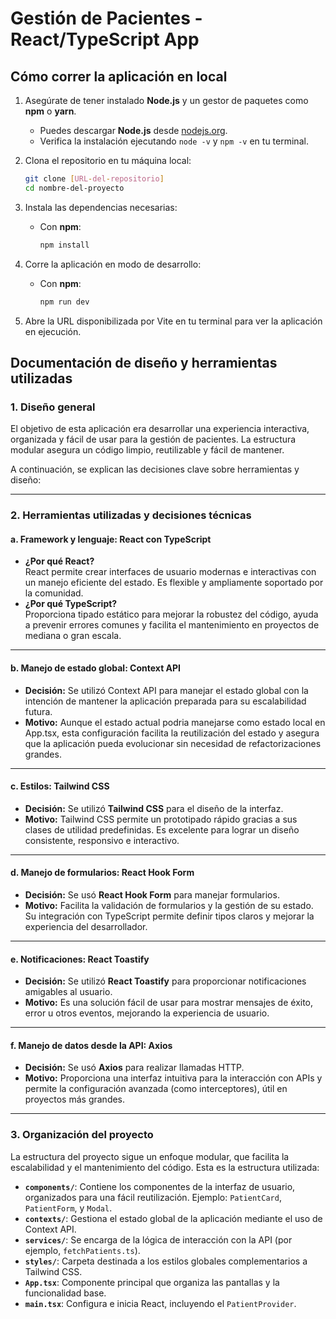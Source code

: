 # Gestión de Pacientes - React/TypeScript App

## Cómo correr la aplicación en local

1. Asegúrate de tener instalado **Node.js** y un gestor de paquetes como **npm** o **yarn**.

   - Puedes descargar **Node.js** desde [nodejs.org](https://nodejs.org/).
   - Verifica la instalación ejecutando `node -v` y `npm -v` en tu terminal.

2. Clona el repositorio en tu máquina local:

   ```bash
   git clone [URL-del-repositorio]
   cd nombre-del-proyecto
   ```

3. Instala las dependencias necesarias:

   - Con **npm**:
     ```bash
     npm install
     ```

4. Corre la aplicación en modo de desarrollo:

   - Con **npm**:
     ```bash
     npm run dev
     ```

5. Abre la URL disponibilizada por Vite en tu terminal para ver la aplicación en ejecución.

## Documentación de diseño y herramientas utilizadas

### **1. Diseño general**

El objetivo de esta aplicación era desarrollar una experiencia interactiva, organizada y fácil de usar para la gestión de pacientes. La estructura modular asegura un código limpio, reutilizable y fácil de mantener.

A continuación, se explican las decisiones clave sobre herramientas y diseño:

---

### **2. Herramientas utilizadas y decisiones técnicas**

#### **a. Framework y lenguaje: React con TypeScript**

- **¿Por qué React?**  
  React permite crear interfaces de usuario modernas e interactivas con un manejo eficiente del estado. Es flexible y ampliamente soportado por la comunidad.
- **¿Por qué TypeScript?**  
  Proporciona tipado estático para mejorar la robustez del código, ayuda a prevenir errores comunes y facilita el mantenimiento en proyectos de mediana o gran escala.

---

#### **b. Manejo de estado global: Context API**

- **Decisión:** Se utilizó Context API para manejar el estado global con la intención de mantener la aplicación preparada para su escalabilidad futura.
- **Motivo:** Aunque el estado actual podria manejarse como estado local en App.tsx, esta configuración facilita la reutilización del estado y asegura que la aplicación pueda evolucionar sin necesidad de refactorizaciones grandes.

---

#### **c. Estilos: Tailwind CSS**

- **Decisión:** Se utilizó **Tailwind CSS** para el diseño de la interfaz.
- **Motivo:** Tailwind CSS permite un prototipado rápido gracias a sus clases de utilidad predefinidas. Es excelente para lograr un diseño consistente, responsivo e interactivo.

---

#### **d. Manejo de formularios: React Hook Form**

- **Decisión:** Se usó **React Hook Form** para manejar formularios.
- **Motivo:** Facilita la validación de formularios y la gestión de su estado. Su integración con TypeScript permite definir tipos claros y mejorar la experiencia del desarrollador.

---

#### **e. Notificaciones: React Toastify**

- **Decisión:** Se utilizó **React Toastify** para proporcionar notificaciones amigables al usuario.
- **Motivo:** Es una solución fácil de usar para mostrar mensajes de éxito, error u otros eventos, mejorando la experiencia de usuario.

---

#### **f. Manejo de datos desde la API: Axios**

- **Decisión:** Se usó **Axios** para realizar llamadas HTTP.
- **Motivo:** Proporciona una interfaz intuitiva para la interacción con APIs y permite la configuración avanzada (como interceptores), útil en proyectos más grandes.

---

### **3. Organización del proyecto**

La estructura del proyecto sigue un enfoque modular, que facilita la escalabilidad y el mantenimiento del código. Esta es la estructura utilizada:

- **`components/`**: Contiene los componentes de la interfaz de usuario, organizados para una fácil reutilización. Ejemplo: `PatientCard`, `PatientForm`, y `Modal`.
- **`contexts/`**: Gestiona el estado global de la aplicación mediante el uso de Context API.
- **`services/`**: Se encarga de la lógica de interacción con la API (por ejemplo, `fetchPatients.ts`).
- **`styles/`**: Carpeta destinada a los estilos globales complementarios a Tailwind CSS.
- **`App.tsx`**: Componente principal que organiza las pantallas y la funcionalidad base.
- **`main.tsx`**: Configura e inicia React, incluyendo el `PatientProvider`.
